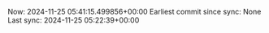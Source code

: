 Now: 2024-11-25 05:41:15.499856+00:00 Earliest commit since sync: None Last sync: 2024-11-25 05:22:39+00:00
